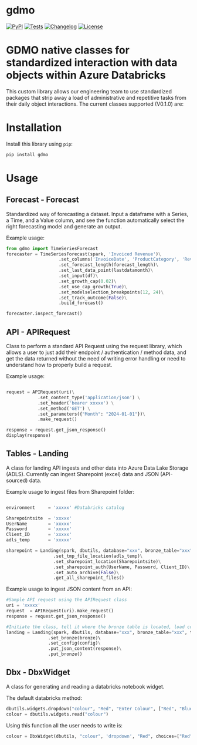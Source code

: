 # gdmo

[![PyPI](https://img.shields.io/pypi/v/gdmo.svg)](https://pypi.org/project/gdmo/)
[![Tests](https://github.com/StephanKuiper-Insight/gdmo/actions/workflows/test.yml/badge.svg)](https://github.com/StephanKuiper-Insight/gdmo/actions/workflows/test.yml)
[![Changelog](https://img.shields.io/github/v/release/StephanKuiper-Insight/gdmo?include_prereleases&label=changelog)](https://github.com/StephanKuiper-Insight/gdmo/releases)
[![License](https://img.shields.io/badge/license-Apache%202.0-blue.svg)](https://github.com/StephanKuiper-Insight/gdmo/blob/main/LICENSE)


# GDMO native classes for standardized interaction with data objects within Azure Databricks

This custom library allows our engineering team to use standardized packages that strip away a load of administrative and repetitive tasks from their daily object interactions. The current classes supported (V0.1.0) are: 


# Installation

Install this library using `pip`:
```bash
pip install gdmo
```
# Usage

## Forecast - Forecast
Standardized way of forecasting a dataset. Input a dataframe with a Series, a Time, and a Value column, and see the function automatically select the right forecasting model and generate an output. 

Example usage:

```python
from gdmo import TimeSeriesForecast
forecaster = TimeSeriesForecast(spark, 'Invoiced Revenue')\
                    .set_columns('InvoiceDate', 'ProductCategory', 'RevenueUSD')\
                    .set_forecast_length(forecast_length)\
                    .set_last_data_point(lastdatamonth)\
                    .set_input(df)\
                    .set_growth_cap(0.02)\
                    .set_use_cap_growth(True)\
                    .set_modelselection_breakpoints(12, 24)\
                    .set_track_outcome(False)\
                    .build_forecast()

forecaster.inspect_forecast()
```

## API - APIRequest
Class to perform a standard API Request using the request library, which allows a user to just add their endpoint / authentication / method data, and get the data returned without the need of writing error handling or need to understand how to properly build a request. 

Example usage:

```python

request = APIRequest(uri)\
            .set_content_type('application/json') \
            .set_header('bearer xxxxx') \
            .set_method('GET') \
            .set_parameters({"Month": "2024-01-01"})\
            .make_request()

response = request.get_json_response()
display(response)
```

## Tables - Landing
A class for landing API ingests and other data into Azure Data Lake Storage (ADLS). Currently can ingest Sharepoint (excel) data and JSON (API-sourced) data.

Example usage to ingest files from Sharepoint folder:

```python

environment     = 'xxxxx' #Databricks catalog

Sharepointsite  = 'xxxxx'
UserName        = 'xxxxx'
Password        = 'xxxxx'
Client_ID       = 'xxxxx'
adls_temp       = 'xxxxx'

sharepoint = Landing(spark, dbutils, database="xxx", bronze_table="xxx", catalog=environment, container='xxx')\
                  .set_tmp_file_location(adls_temp)\
                  .set_sharepoint_location(Sharepointsite)\
                  .set_sharepoint_auth(UserName, Password, Client_ID)\
                  .set_auto_archive(False)\
                  .get_all_sharepoint_files()

```

Example usage to ingest JSON content from an API:

```python
#Sample API request using the APIRequest class
uri = 'xxxxx'
request  = APIRequest(uri).make_request()
response = request.get_json_response()

#Initiate the class, tell it where the bronze table is located, load configuration data for that table (required for delta merge), add the JSON to the landing area in ADLS, then put the landed data into a bronze delta table in the databricks catalog. 
landing = Landing(spark, dbutils, database="xxx", bronze_table="xxx", target_folder=location, filename=filename, catalog=environment, container='xxx')\    
                .set_bronze(bronze)\                                
                .set_config(config)\
                .put_json_content(response)\
                .put_bronze()

```


## Dbx - DbxWidget
A class for generating and reading a databricks notebook widget.

The default databricks method:
```python
dbutils.widgets.dropdown("colour", "Red", "Enter Colour", ["Red", "Blue", "Yellow"])
colour = dbutils.widgets.read("colour")
```

Using this function all the user needs to write is:
```python
colour = DbxWidget(dbutils, "colour", 'dropdown', "Red", choices=["Red", "Blue", "Yellow"])
```